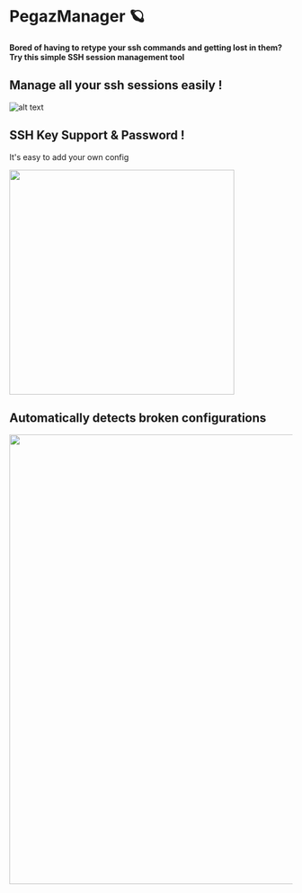 # PegazManager 🪐
**Bored of having to retype your ssh commands and getting lost in them? Try this simple SSH session management tool**


## Manage all your ssh sessions easily !

![alt text](https://i.ibb.co/yVtTFhX/image.png)

## SSH Key Support & Password ! 

It's easy to add your own config

<img src="https://i.ibb.co/2kY9ZTW/image.png" width="400">

## Automatically detects broken configurations

<img src="https://i.ibb.co/LRkrKjF/image.png" width="800">
